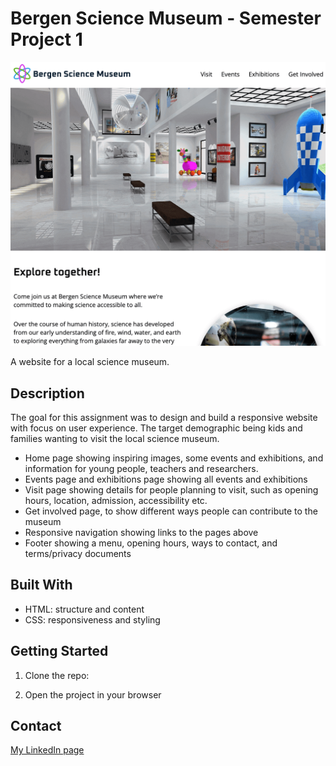# Bergen Science Museum - Semester Project 1

![image](/images/Screenshot%202024-12-14%20at%2016.04.52.png)

A website for a local science museum.

## Description

The goal for this assignment was to design and build a responsive website with focus on user experience. The target demographic being kids and families wanting to visit the local science museum.

- Home page showing inspiring images, some events and exhibitions, and information for young people, teachers and researchers.
- Events page and exhibitions page showing all events and exhibitions
- Visit page showing details for people planning to visit, such as opening hours, location, admission, accessibility etc.
- Get involved page, to show different ways people can contribute to the museum
- Responsive navigation showing links to the pages above
- Footer showing a menu, opening hours, ways to contact, and terms/privacy documents

## Built With

- HTML: structure and content
- CSS: responsiveness and styling

## Getting Started

1. Clone the repo:

2. Open the project in your browser

## Contact

[My LinkedIn page](https://www.linkedin.com/in/stine-knutsen-8b9557209/)
